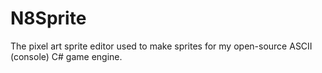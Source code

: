 # N8Sprite
The pixel art sprite editor used to make sprites for my open-source ASCII (console) C# game engine.
